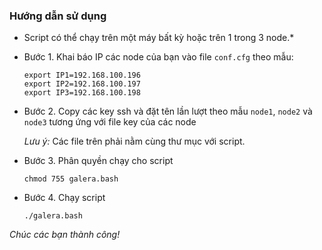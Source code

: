 ### Hướng dẫn sử dụng

* Script có thể chạy trên một máy bất kỳ hoặc trên 1 trong 3 node.*

- Bước 1. Khai báo IP các node của bạn vào file `conf.cfg` theo mẫu:

    ```
    export IP1=192.168.100.196
    export IP2=192.168.100.197
    export IP3=192.168.100.198
    ```
    
- Bước 2. Copy các key ssh và đặt tên lần lượt theo mẫu `node1`, `node2` và `node3` tương ứng với file key của các node

    *Lưu ý:* Các file trên phải nằm cùng thư mục với script.

- Bước 3. Phân quyền chạy cho script
    
    ```
    chmod 755 galera.bash
    ```
- Bước 4. Chạy script

    ```
    ./galera.bash
    ```
    
*Chúc các bạn thành công!*